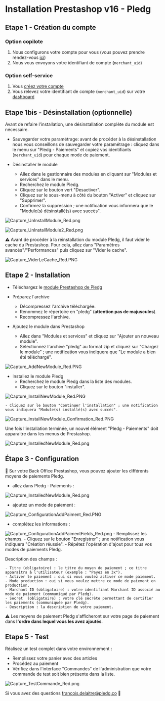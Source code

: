 # Installation Prestashop v16 - Pledg

## Etape 1 - Création du compte

### Option copilote

1. Nous configurons votre compte pour vous (vous pouvez prendre rendez-vous [ici](https://pledg.co/prenez-rendez-vous/))
2. Nous vous envoyons votre identifiant de compte (`merchant_uid`)

### Option self-service

1. Vous [créez votre compte](https://staging.dashboard.ecard.pledg.co/#/)
2. Vous relevez votre identifiant de compte (`merchant_uid`) sur votre [dashboard](https://staging.dashboard.ecard.pledg.co/#/)

## Etape 1bis - Désinstallation (optionnelle)

Avant de refaire l'installation, une désinstallation complète du module est nécessaire.

- Sauvegarder votre paramétrage: avant de procéder à la désinstallation nous vous conseillons de sauvegarder votre paramétrage : cliquez dans le menu sur "Pledg - Paiements" et copiez vos identifiants (`merchant_uid`) pour chaque mode de paiement.

- Désinstaller le module
  - Allez dans le gestionnaire des modules en cliquant sur "Modules et services" dans le menu.
  - Recherchez le module Pledg.
  - Cliquez sur le bouton vert "Desactiver".
  - Cliquez sur le sous-menu à côté du bouton "Activer" et cliquez sur "Supprimer".
  - Confirmez la suppression ; une notification vous informera que le "Module(s) désinstallé(s) avec succès".

![Capture_UnInstallModule_Red.png](https://storage.googleapis.com/slite-api-files-production/files/IRZjGiN~EW/9010e5b6-d143-4f3d-98e0-a32a7580f16b/Capture_UnInstallModule_Red.png)

![Capture_UnInstallModule2_Red.png](https://storage.googleapis.com/slite-api-files-production/files/IRZjGiN~EW/88772f17-8f58-4e8a-aa6b-c64765529aae/Capture_UnInstallModule2_Red.png)

⚠️ Avant de procéder à la réinstallation du module Pledg, il faut vider le cache du Prestashop. Pour cela, allez dans "Paramètres avancés"/"Performances" puis cliquez sur "Vider le cache".

![Capture_ViderLeCache_Red.PNG](https://storage.googleapis.com/slite-api-files-production/files/IRZjGiN~EW/061493f9-70f4-4ecb-9b62-5cc5a694149e/Capture_ViderLeCache_Red.PNG)

## Etape 2 - Installation

- Téléchargez le [module Prestashop de Pledg](https://github.com/pledgcorporate/ecard-prestashop1.6/archive/master.zip)

- Préparez l'archive
  - Décompressez l'archive téléchargée.
  - Renommez le répertoire en "pledg" (**attention pas de majuscules**).
  - Recompressez l'archive.

- Ajoutez le module dans Prestashop
  - Allez dans "Modules et services" et cliquez sur "Ajouter un nouveau module".
  - Sélectionnez l'archive "pledg" au format zip et cliquez sur "Chargez le module" ; une notification vous indiquera que "Le module a bien été téléchargé".

![Capture_AddNewModule_Red.PNG](https://storage.googleapis.com/slite-api-files-production/files/IRZjGiN~EW/996e5b89-f14f-4ba5-990c-03c20859f9ad/Capture_AddNewModule_Red.PNG)

- Installez le module Pledg
  - Recherchez le module Pledg dans la liste des modules.
  - Cliquez sur le bouton "installer".

![Capture_InstallNewModule_Red.PNG](https://storage.googleapis.com/slite-api-files-production/files/IRZjGiN~EW/218d8a4e-4833-4939-b8c1-be48b055f499/Capture_InstallNewModule_Red.PNG)

    - Cliquez sur le bouton "Continuer l'installation" ; une notification vous indiquera "Module(s) installé(s) avec succès".

![Capture_InstallNewModule_Confirmation_Red.PNG](https://storage.googleapis.com/slite-api-files-production/files/IRZjGiN~EW/069c0740-ed5b-48a6-a5ce-b9217b3492ac/Capture_InstallNewModule_Confirmation_Red.PNG)

Une fois l'installation terminée, un nouvel élément "Pledg - Paiements" doit apparaitre dans les menus de Prestashop.

![Capture_InstalledNewModule_Red.png](https://storage.googleapis.com/slite-api-files-production/files/IRZjGiN~EW/14e75310-7192-4534-8fa7-70a23cd749aa/Capture_InstalledNewModule_Red.png)

## Étape 3 - Configuration

🔧 Sur votre Back Office Prestashop, vous pouvez ajouter les différents moyens de paiements Pledg.

- allez dans Pledg - Paiements :

![Capture_InstalledNewModule_Red.png](https://storage.googleapis.com/slite-api-files-production/files/IRZjGiN~EW/b1170405-f81d-4eee-8f9f-06d806346703/Capture_InstalledNewModule_Red.png)

- ajoutez un mode de paiement :

![Capture_ConfigurationAddPaiment_Red.PNG](https://storage.googleapis.com/slite-api-files-production/files/IRZjGiN~EW/bdd07499-d20b-4ab7-b7d4-0b8fbc2b557b/Capture_ConfigurationAddPaiment_Red.PNG)

- complétez les informations :

![Capture_ConfigurationAddPaimentFields_Red.png](https://storage.googleapis.com/slite-api-files-production/files/IRZjGiN~EW/fd761524-04cc-421a-a68a-5c02dc4eb6e2/Capture_ConfigurationAddPaimentFields_Red.png)
    - Remplissez les champs.
    - Cliquez sur le bouton "Enregistrer" ; une notification vous indiquera "Création réussie".
    - Répétez l'opération d'ajout pour tous vos modes de paiements Pledg.

Description des champs :

    - Titre (obligatoire) : le titre du moyen de paiement ; ce titre apparaîtra à l'utilisateur (exemple : "Payez en 3x").
    - Activer le paiement : oui si vous voulez activer ce mode paiement.
    - Mode production : oui si vous voulez mettre ce mode de paiement en production.
    - Marchant ID (obligatoire) : votre identifiant Marchant ID associé au mode de paiement (communiqué par Pledg).
    - Secret  (obligatoire) : votre clé secrète permettant de certifier les paiements (communiquée par Pledg).
    - Description : la description de votre paiement.

⚠️ Les moyens de paiement Pledg s'afficheront sur votre page de paiement dans **l'ordre dans lequel vous les avez ajoutés**.

## Etape 5 - Test

Réalisez un test complet dans votre environnement :

- Remplissez votre panier avec des articles
- Procédez au paiement
- Vérifiez dans l'interface "Commandes" de l'administration que votre commande de test soit bien présente dans la liste.

![Capture_TestCommande_Red.png](https://storage.googleapis.com/slite-api-files-production/files/IRZjGiN~EW/5a348b10-bce0-4e62-ac69-004dba37793f/Capture_TestCommande_Red.png)

Si vous avez des questions francois.delaitre@pledg.co 👋